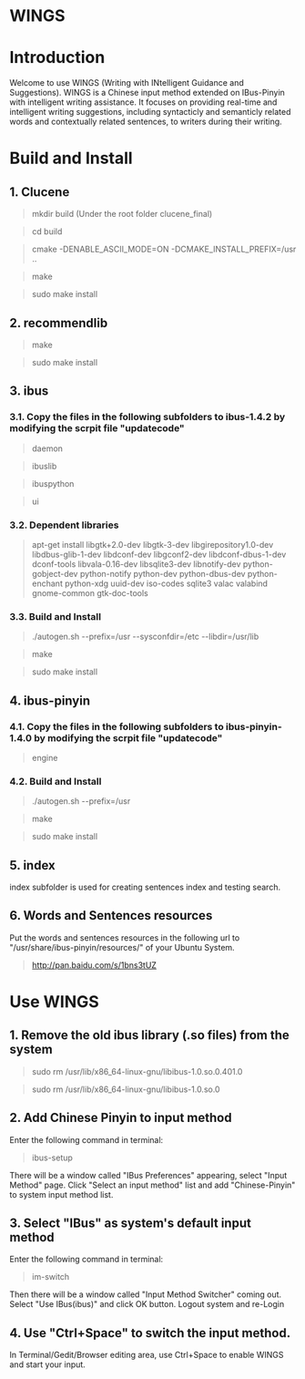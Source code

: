 WINGS
=====
# Introduction
Welcome to use WINGS (Writing with INtelligent Guidance and Suggestions). WINGS is a Chinese input method extended on IBus-Pinyin with intelligent writing assistance. It focuses on providing real-time and intelligent writing suggestions, including syntacticly and semanticly related words and contextually related sentences, to writers during their writing.


# Build and Install
## 1. Clucene
> mkdir build          (Under the root folder clucene_final)

> cd build 

> cmake -DENABLE_ASCII_MODE=ON -DCMAKE_INSTALL_PREFIX=/usr ..

> make

> sudo make install

## 2. recommendlib
> make

> sudo make install

## 3. ibus
### 3.1. Copy the files in the following subfolders to ibus-1.4.2 by modifying the scrpit file "updatecode" 
> daemon

> ibuslib

> ibuspython

> ui

### 3.2. Dependent libraries
> apt-get install libgtk+2.0-dev libgtk-3-dev libgirepository1.0-dev libdbus-glib-1-dev libdconf-dev libgconf2-dev libdconf-dbus-1-dev dconf-tools libvala-0.16-dev libsqlite3-dev libnotify-dev python-gobject-dev python-notify python-dev python-dbus-dev python-enchant python-xdg uuid-dev iso-codes sqlite3 valac valabind gnome-common gtk-doc-tools

### 3.3. Build and Install
> ./autogen.sh --prefix=/usr --sysconfdir=/etc --libdir=/usr/lib

> make 

> sudo make install

## 4. ibus-pinyin
### 4.1. Copy the files in the following subfolders to ibus-pinyin-1.4.0 by modifying the scrpit file "updatecode" 
> engine

### 4.2. Build and Install
> ./autogen.sh --prefix=/usr

> make

> sudo make install

## 5. index
index subfolder is used for creating sentences index and testing search.

## 6. Words and Sentences resources
Put the words and sentences resources in the following url to "/usr/share/ibus-pinyin/resources/" of your Ubuntu System.
> http://pan.baidu.com/s/1bns3tUZ


# Use WINGS
## 1. Remove the old ibus library (.so files) from the system
> sudo rm /usr/lib/x86_64-linux-gnu/libibus-1.0.so.0.401.0

> sudo rm /usr/lib/x86_64-linux-gnu/libibus-1.0.so.0

## 2. Add Chinese Pinyin to input method
Enter the following command in terminal: 
> ibus-setup

There will be a window called "IBus Preferences" appearing, select "Input Method" page. 
Click "Select an input method" list and add "Chinese-Pinyin" to system input method list.

## 3. Select "IBus" as system's default input method
Enter the following command in terminal: 
> im-switch

Then there will be a window called "Input Method Switcher" coming out.
Select "Use IBus(ibus)" and click OK button.
Logout system and re-Login

## 4. Use "Ctrl+Space" to switch the input method. 
In Terminal/Gedit/Browser editing area, use Ctrl+Space to enable WINGS and start your input. 

